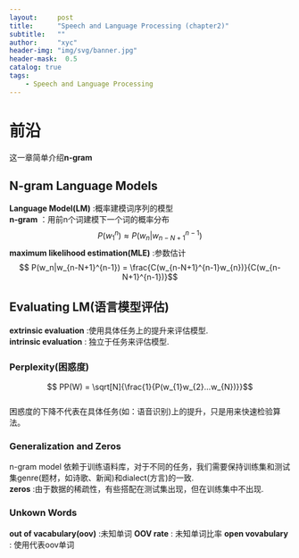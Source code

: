 ```yaml
---
layout:     post
title:      "Speech and Language Processing (chapter2)"
subtitle:   ""
author:     "xyc"
header-img: "img/svg/banner.jpg"
header-mask:  0.5
catalog: true
tags:
    - Speech and Language Processing
---
```

# 前沿
这一章简单介绍**n-gram**
## N-gram Language Models
**Language Model(LM)** :概率建模词序列的模型  
**n-gram** ：用前n个词建模下一个词的概率分布  
$$ P(w_{1}^{n}) \approx P(w_n|w_{n-N+1}^{n-1}) $$
**maximum likelihood estimation(MLE)** :参数估计  
$$ P(w_n|w_{n-N+1}^{n-1}) = \frac{C(w_{n-N+1}^{n-1}w_{n})}{C(w_{n-N+1}^{n-1})}$$
## Evaluating LM(语言模型评估)
**extrinsic evaluation** :使用具体任务上的提升来评估模型.  
**intrinsic evaluation** : 独立于任务来评估模型.  
### Perplexity(困惑度)
$$ PP(W) = \sqrt[N]{\frac{1}{P(w_{1}w_{2}...w_{N})}}$$  
困惑度的下降不代表在具体任务(如：语音识别)上的提升，只是用来快速检验算法。

###  Generalization and Zeros
n-gram model 依赖于训练语料库，对于不同的任务，我们需要保持训练集和测试集genre(题材，如诗歌、新闻)和dialect(方言)的一致.  
**zeros** :由于数据的稀疏性，有些搭配在测试集出现，但在训练集中不出现. 
### Unkown Words
**out of vacabulary(oov)** :未知单词
**OOV rate** : 未知单词比率
**open vovabulary** : 使用<UNK>代表oov单词
